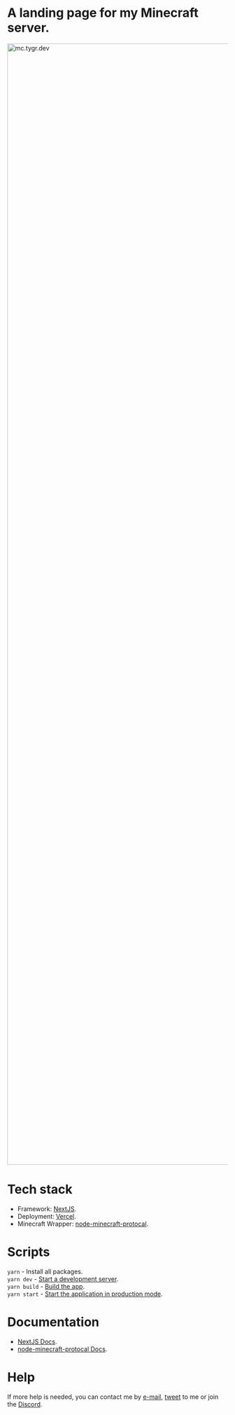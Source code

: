 # A landing page for my Minecraft server.
<a href="https://mc.tygr.dev">
<img width="2560" alt="mc.tygr.dev" src="https://user-images.githubusercontent.com/59417077/193550904-dfa2f3f2-0a5c-45da-a589-91e119ecde10.png">
</a>

# Tech stack
- Framework: [NextJS](https://nextjs.org/).
- Deployment: [Vercel](https://vercel.com/).
- Minecraft Wrapper: [node-minecraft-protocal](https://github.com/PrismarineJS/node-minecraft-protocol).

# Scripts
`yarn` - Install all packages.  
`yarn dev` - [Start a development server](https://nextjs.org/docs/api-reference/cli#development).  
`yarn build` - [Build the app](https://nextjs.org/docs/api-reference/cli#build).  
`yarn start` - [Start the application in production mode](https://nextjs.org/docs/api-reference/cli#production).

# Documentation
- [NextJS Docs](https://nextjs.org/docs/getting-started).
- [node-minecraft-protocal Docs](https://node-minecraft-protocol.prismarine.js.org/#/).

# Help
If more help is needed, you can contact me by [e-mail](https://tygr.dev/mail), [tweet](https://twitter.com/intent/tweet?text=%40tygerxqt) to me or join the [Discord](https://tygr.dev/discord).
